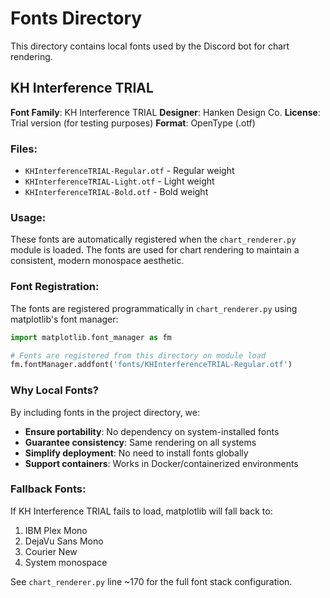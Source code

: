# Fonts Directory

This directory contains local fonts used by the Discord bot for chart rendering.

## KH Interference TRIAL

**Font Family**: KH Interference TRIAL
**Designer**: Hanken Design Co.
**License**: Trial version (for testing purposes)
**Format**: OpenType (.otf)

### Files:
- `KHInterferenceTRIAL-Regular.otf` - Regular weight
- `KHInterferenceTRIAL-Light.otf` - Light weight
- `KHInterferenceTRIAL-Bold.otf` - Bold weight

### Usage:

These fonts are automatically registered when the `chart_renderer.py` module is loaded. The fonts are used for chart rendering to maintain a consistent, modern monospace aesthetic.

### Font Registration:

The fonts are registered programmatically in `chart_renderer.py` using matplotlib's font manager:

```python
import matplotlib.font_manager as fm

# Fonts are registered from this directory on module load
fm.fontManager.addfont('fonts/KHInterferenceTRIAL-Regular.otf')
```

### Why Local Fonts?

By including fonts in the project directory, we:
- **Ensure portability**: No dependency on system-installed fonts
- **Guarantee consistency**: Same rendering on all systems
- **Simplify deployment**: No need to install fonts globally
- **Support containers**: Works in Docker/containerized environments

### Fallback Fonts:

If KH Interference TRIAL fails to load, matplotlib will fall back to:
1. IBM Plex Mono
2. DejaVu Sans Mono
3. Courier New
4. System monospace

See `chart_renderer.py` line ~170 for the full font stack configuration.

